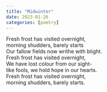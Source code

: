 ```yaml
---
title: "Midwinter"
date: 2023-01-26
categories: [poetry]
---
```


Fresh frost has visited overnight,   
morning shudders, barely starts   
Our fallow fields now writhe with blight.   
Fresh frost has visited overnight,   
We have lost colour from our sight-   
like fools, we hold hope in our hearts.   
Fresh frost has visited overnight,   
morning shudders, barely starts.  